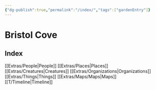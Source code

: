```yaml
---
{"dg-publish":true,"permalink":"/index/","tags":["gardenEntry"]}
---
```


# Bristol Cove

## Index

[[Extras/People\|People]]
[[Extras/Places\|Places]]
[[Extras/Creatures\|Creatures]]
[[Extras/Organizations\|Organizations]]
[[Extras/Things\|Things]]
[[Extras/Maps/Maps\|Maps]]
[[T/Timeline\|Timeline]]





 